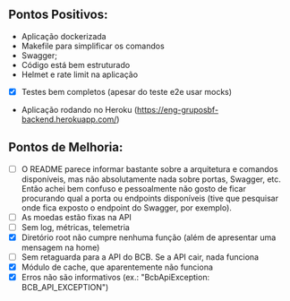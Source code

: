 ## Pontos Positivos:
- Aplicação dockerizada
- Makefile para simplificar os comandos
- Swagger;
- Código está bem estruturado
- Helmet e rate limit na aplicação
- [x] Testes bem completos (apesar do teste e2e usar mocks)
- Aplicação rodando no Heroku (https://eng-gruposbf-backend.herokuapp.com/)

## Pontos de Melhoria:
- [ ] O README parece informar bastante sobre a arquitetura e comandos disponíveis, mas não absolutamente nada sobre portas, Swagger, etc. Então achei bem confuso e pessoalmente não gosto de ficar procurando qual a porta ou endpoints disponíveis (tive que pesquisar onde fica exposto o endpoint do Swagger, por exemplo).
- [ ] As moedas estão fixas na API
- [ ] Sem log, métricas, telemetria
- [x] Diretório root não cumpre nenhuma função (além de apresentar uma mensagem na home)
- [ ] Sem retaguarda para a API do BCB. Se a API cair, nada funciona
- [x] Módulo de cache, que aparentemente não funciona
- [x] Erros não são informativos (ex.: "BcbApiException: BCB_API_EXCEPTION")
